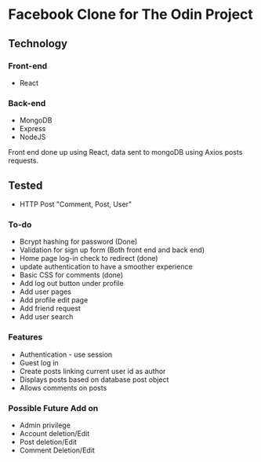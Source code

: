 # Facebook Clone for The Odin Project

## Technology
### Front-end
- React
### Back-end
- MongoDB
- Express
- NodeJS

Front end done up using React, data sent to mongoDB using Axios posts requests.

## Tested
- HTTP Post "Comment, Post, User"

### To-do
- Bcrypt hashing for password (Done)
- Validation for sign up form (Both front end and back end)
- Home page log-in check to redirect (done)
- update authentication to have a smoother experience
- Basic CSS for comments (done)
- Add log out button under profile
- Add user pages
- Add profile edit page
- Add friend request 
- Add user search


### Features 
- Authentication - use session
- Guest log in 
- Create posts linking current user id as author
- Displays posts based on database post object
- Allows comments on posts

### Possible Future Add on
- Admin privilege
- Account deletion/Edit
- Post deletion/Edit
- Comment Deletion/Edit